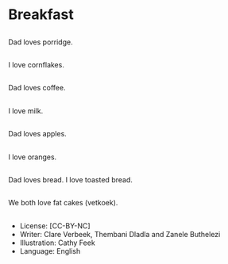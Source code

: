 # Breakfast

##
Dad loves porridge.

##
I love cornflakes.

##
Dad loves coffee.

##
I love milk.

##
Dad loves apples.

##
I love oranges.

##
Dad loves bread.
I love toasted bread.

##
We both love fat cakes
(vetkoek).

##
* License: [CC-BY-NC]
* Writer: Clare Verbeek, Thembani Dladla and Zanele Buthelezi
* Illustration: Cathy Feek
* Language: English
